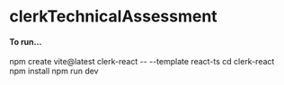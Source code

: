 # clerkTechnicalAssessment

#### To run...

npm create vite@latest clerk-react -- --template react-ts
cd clerk-react
npm install
npm run dev